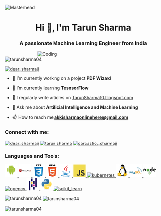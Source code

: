 ![Masterhead](https://cdn.dribbble.com/users/1162077/screenshots/3848914/programmer.gif)
<h1 align="center">Hi 👋, I'm Tarun Sharma</h1>
<h3 align="center">A passionate Machine Learning Engineer from India</h3>
<img align="right" alt="Coding" width="400" src="https://sharasolutions.com/wp-content/uploads/2019/01/programming.gif">
<p align="left"> <img src="https://komarev.com/ghpvc/?username=tarunsharma04&label=Profile%20views&color=0e75b6&style=flat" alt="tarunsharma04" /> </p>

<p align="left"> <a href="https://twitter.com/dear_sharmaji" target="blank"><img src="https://img.shields.io/twitter/follow/dear_sharmaji?logo=twitter&style=for-the-badge" alt="dear_sharmaji" /></a> </p>

- 🔭 I’m currently working on a project **PDF Wizard**

- 🌱 I’m currently learning **TesnsorFlow**

- 📝 I regularly write articles on [TarunSharma10.blogspot.com](TarunSharma10.blogspot.com)

- 💬 Ask me about **Artificial Intelligence and Machine Learning**

- 📫 How to reach me **akkisharmaonlinehere@gmail.com**

<h3 align="left">Connect with me:</h3>
<p align="left">
<a href="https://twitter.com/dear_sharmaji" target="blank"><img align="center" src="https://raw.githubusercontent.com/rahuldkjain/github-profile-readme-generator/master/src/images/icons/Social/twitter.svg" alt="dear_sharmaji" height="30" width="40" /></a>
<a href="https://linkedin.com/in/tarun sharma" target="blank"><img align="center" src="https://raw.githubusercontent.com/rahuldkjain/github-profile-readme-generator/master/src/images/icons/Social/linked-in-alt.svg" alt="tarun sharma" height="30" width="40" /></a>
<a href="https://instagram.com/gainswakki" target="blank"><img align="center" src="https://raw.githubusercontent.com/rahuldkjain/github-profile-readme-generator/master/src/images/icons/Social/instagram.svg" alt="sarcastic._sharmaji" height="30" width="40" /></a>
</p>

<h3 align="left">Languages and Tools:</h3>
<p align="left"> <a href="https://developer.android.com" target="_blank" rel="noreferrer"> <img src="https://raw.githubusercontent.com/devicons/devicon/master/icons/android/android-original-wordmark.svg" alt="android" width="40" height="40"/> </a> <a href="https://angular.io" target="_blank" rel="noreferrer"> <img src="https://raw.githubusercontent.com/devicons/devicon/master/icons/angularjs/angularjs-original-wordmark.svg" alt="angularjs" width="40" height="40"/> </a> <a href="https://www.w3schools.com/css/" target="_blank" rel="noreferrer"> <img src="https://raw.githubusercontent.com/devicons/devicon/master/icons/css3/css3-original-wordmark.svg" alt="css3" width="40" height="40"/> </a> <a href="https://www.w3.org/html/" target="_blank" rel="noreferrer"> <img src="https://raw.githubusercontent.com/devicons/devicon/master/icons/html5/html5-original-wordmark.svg" alt="html5" width="40" height="40"/> </a> <a href="https://www.java.com" target="_blank" rel="noreferrer"> <img src="https://raw.githubusercontent.com/devicons/devicon/master/icons/java/java-original.svg" alt="java" width="40" height="40"/> </a> <a href="https://developer.mozilla.org/en-US/docs/Web/JavaScript" target="_blank" rel="noreferrer"> <img src="https://raw.githubusercontent.com/devicons/devicon/master/icons/javascript/javascript-original.svg" alt="javascript" width="40" height="40"/> </a> <a href="https://kubernetes.io" target="_blank" rel="noreferrer"> <img src="https://www.vectorlogo.zone/logos/kubernetes/kubernetes-icon.svg" alt="kubernetes" width="40" height="40"/> </a> <a href="https://www.linux.org/" target="_blank" rel="noreferrer"> <img src="https://raw.githubusercontent.com/devicons/devicon/master/icons/linux/linux-original.svg" alt="linux" width="40" height="40"/> </a> <a href="https://www.mysql.com/" target="_blank" rel="noreferrer"> <img src="https://raw.githubusercontent.com/devicons/devicon/master/icons/mysql/mysql-original-wordmark.svg" alt="mysql" width="40" height="40"/> </a> <a href="https://nodejs.org" target="_blank" rel="noreferrer"> <img src="https://raw.githubusercontent.com/devicons/devicon/master/icons/nodejs/nodejs-original-wordmark.svg" alt="nodejs" width="40" height="40"/> </a> <a href="https://opencv.org/" target="_blank" rel="noreferrer"> <img src="https://www.vectorlogo.zone/logos/opencv/opencv-icon.svg" alt="opencv" width="40" height="40"/> </a> <a href="https://pandas.pydata.org/" target="_blank" rel="noreferrer"> <img src="https://raw.githubusercontent.com/devicons/devicon/2ae2a900d2f041da66e950e4d48052658d850630/icons/pandas/pandas-original.svg" alt="pandas" width="40" height="40"/> </a> <a href="https://www.python.org" target="_blank" rel="noreferrer"> <img src="https://raw.githubusercontent.com/devicons/devicon/master/icons/python/python-original.svg" alt="python" width="40" height="40"/> </a> <a href="https://scikit-learn.org/" target="_blank" rel="noreferrer"> <img src="https://upload.wikimedia.org/wikipedia/commons/0/05/Scikit_learn_logo_small.svg" alt="scikit_learn" width="40" height="40"/> </a> </p>
<p><img align="left" src="https://github-readme-stats.vercel.app/api/top-langs?username=tarunsharma04&show_icons=true&locale=en&layout=compact" alt="tarunsharma04" /></p>

<p>&nbsp;<img align="center" src="https://github-readme-stats.vercel.app/api?username=tarunsharma04&show_icons=true&locale=en" alt="tarunsharma04" /></p>

<p><img align="center" src="https://github-readme-streak-stats.herokuapp.com/?user=tarunsharma04&" alt="tarunsharma04" /></p>


